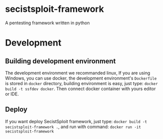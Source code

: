 # secistsploit-framework
A pentesting framework written in python
# Development
## Building development environment
The development environment we recommanded linux, If you are using Windows, you can use docker, the development environment's `Dockerfile` is stored in `docker` directory, building environment is easy, just type: `docker build -t ssfdev docker`. Then connect docker container with yours editor or IDE.
## Deploy
If you want deploy SecistSploit framework, just type: `docker build -t secistsploit-framework .`, and run with command: `docker run -it secistsploit-framework`